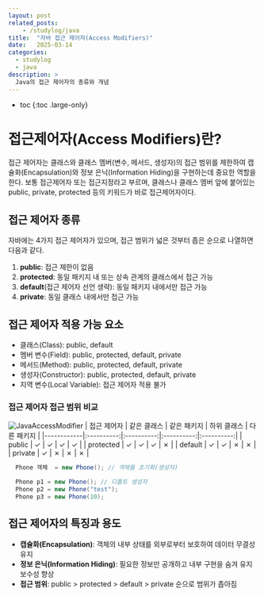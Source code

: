 ```yaml
---
layout: post
related_posts:
    - /studylog/java
title:  "자바 접근 제어자(Access Modifiers)"
date:   2025-03-14
categories:
  - studylog
  - java
description: >
  Java의 접근 제어자의 종류와 개념
---
```

* toc
{:toc .large-only}

# 접근제어자(Access Modifiers)란?
접근 제어자는 클래스와 클래스 멤버(변수, 메서드, 생성자)의 접근 범위를 제한하여 캡슐화(Encapsulation)와 정보 은닉(Information Hiding)을 구현하는데 중요한 역할을 한다. 보통 접근제어자 또는 접근지정라고 부르며, 클래스나 클래스 멤버 앞에 붙어있는 public, private, protected 등의 키워드가 바로 접근제어자이다. 

## 접근 제어자 종류
자바에는 4가지 접근 제어자가 있으며, 접근 범위가 넓은 것부터 좁은 순으로 나열하면 다음과 같다.
1. **public**: 접근 제한이 없음
2. **protected**: 동일 패키지 내 또는 상속 관계의 클래스에서 접근 가능
3. **default**(접근 제어자 선언 생략): 동일 패키지 내에서만 접근 가능
4. **private**: 동일 클래스 내에서만 접근 가능

## 접근 제어자 적용 가능 요소
* 클래스(Class): public, default
* 멤버 변수(Field): public, protected, default, private
* 메서드(Method): public, protected, default, private
* 생성자(Constructor): public, protected, default, private
* 지역 변수(Local Variable): 접근 제어자 적용 불가

### 접근 제어자 접근 범위 비교
![JavaAccessModifier](https://github.com/user-attachments/assets/c9b507eb-1c83-4029-9f3a-fa6b4ddae2d7)
| 접근 제어자 | 같은 클래스 | 같은 패키지 | 하위 클래스 | 다른 패키지 |
|------------|:----------:|:----------:|:----------:|:----------:|
| public     | ✓          | ✓          | ✓          | ✓          |
| protected  | ✓          | ✓          | ✓          | ✗          |
| default    | ✓          | ✓          | ✗          | ✗          |
| private    | ✓          | ✗          | ✗          | ✗          |

```java
  Phone 객체  = new Phone(); // 객체를 초기화(생성자)

  Phone p1 = new Phone(); // 디폴트 생성자
  Phone p2 = new Phone("test");
  Phone p3 = new Phone(10);
```


## 접근 제어자의 특징과 용도
* **캡슐화(Encapsulation)**: 객체의 내부 상태를 외부로부터 보호하여 데이터 무결성 유지
* **정보 은닉(Information Hiding)**: 필요한 정보만 공개하고 내부 구현을 숨겨 유지보수성 향상
* **접근 범위**: public > protected > default > private 순으로 범위가 좁아짐
